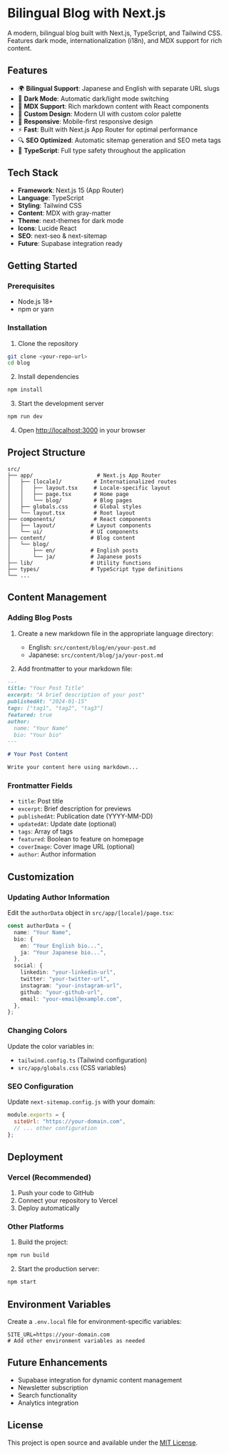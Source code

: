 # Bilingual Blog with Next.js

A modern, bilingual blog built with Next.js, TypeScript, and Tailwind CSS. Features dark mode, internationalization (i18n), and MDX support for rich content.

## Features

- 🌍 **Bilingual Support**: Japanese and English with separate URL slugs
- 🌙 **Dark Mode**: Automatic dark/light mode switching
- 📝 **MDX Support**: Rich markdown content with React components
- 🎨 **Custom Design**: Modern UI with custom color palette
- 📱 **Responsive**: Mobile-first responsive design
- ⚡ **Fast**: Built with Next.js App Router for optimal performance
- 🔍 **SEO Optimized**: Automatic sitemap generation and SEO meta tags
- 🎯 **TypeScript**: Full type safety throughout the application

## Tech Stack

- **Framework**: Next.js 15 (App Router)
- **Language**: TypeScript
- **Styling**: Tailwind CSS
- **Content**: MDX with gray-matter
- **Theme**: next-themes for dark mode
- **Icons**: Lucide React
- **SEO**: next-seo & next-sitemap
- **Future**: Supabase integration ready

## Getting Started

### Prerequisites

- Node.js 18+
- npm or yarn

### Installation

1. Clone the repository

```bash
git clone <your-repo-url>
cd blog
```

2. Install dependencies

```bash
npm install
```

3. Start the development server

```bash
npm run dev
```

4. Open [http://localhost:3000](http://localhost:3000) in your browser

## Project Structure

```
src/
├── app/                    # Next.js App Router
│   ├── [locale]/          # Internationalized routes
│   │   ├── layout.tsx     # Locale-specific layout
│   │   ├── page.tsx       # Home page
│   │   └── blog/          # Blog pages
│   ├── globals.css        # Global styles
│   └── layout.tsx         # Root layout
├── components/            # React components
│   ├── layout/           # Layout components
│   └── ui/               # UI components
├── content/              # Blog content
│   └── blog/
│       ├── en/           # English posts
│       └── ja/           # Japanese posts
├── lib/                  # Utility functions
├── types/                # TypeScript type definitions
└── ...
```

## Content Management

### Adding Blog Posts

1. Create a new markdown file in the appropriate language directory:

   - English: `src/content/blog/en/your-post.md`
   - Japanese: `src/content/blog/ja/your-post.md`

2. Add frontmatter to your markdown file:

```markdown
---
title: "Your Post Title"
excerpt: "A brief description of your post"
publishedAt: "2024-01-15"
tags: ["tag1", "tag2", "tag3"]
featured: true
author:
  name: "Your Name"
  bio: "Your bio"
---

# Your Post Content

Write your content here using markdown...
```

### Frontmatter Fields

- `title`: Post title
- `excerpt`: Brief description for previews
- `publishedAt`: Publication date (YYYY-MM-DD)
- `updatedAt`: Update date (optional)
- `tags`: Array of tags
- `featured`: Boolean to feature on homepage
- `coverImage`: Cover image URL (optional)
- `author`: Author information

## Customization

### Updating Author Information

Edit the `authorData` object in `src/app/[locale]/page.tsx`:

```typescript
const authorData = {
  name: "Your Name",
  bio: {
    en: "Your English bio...",
    ja: "Your Japanese bio...",
  },
  social: {
    linkedin: "your-linkedin-url",
    twitter: "your-twitter-url",
    instagram: "your-instagram-url",
    github: "your-github-url",
    email: "your-email@example.com",
  },
};
```

### Changing Colors

Update the color variables in:

- `tailwind.config.ts` (Tailwind configuration)
- `src/app/globals.css` (CSS variables)

### SEO Configuration

Update `next-sitemap.config.js` with your domain:

```javascript
module.exports = {
  siteUrl: "https://your-domain.com",
  // ... other configuration
};
```

## Deployment

### Vercel (Recommended)

1. Push your code to GitHub
2. Connect your repository to Vercel
3. Deploy automatically

### Other Platforms

1. Build the project:

```bash
npm run build
```

2. Start the production server:

```bash
npm start
```

## Environment Variables

Create a `.env.local` file for environment-specific variables:

```
SITE_URL=https://your-domain.com
# Add other environment variables as needed
```

## Future Enhancements

- Supabase integration for dynamic content management
- Newsletter subscription
- Search functionality
- Analytics integration

## License

This project is open source and available under the [MIT License](LICENSE).
